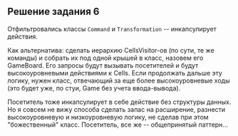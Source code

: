 ## Решение задания 6

Отфильтровались классы `Command` и `Transformation` -- инкапсулирует действия.


Как альтернатива: сделать иерархию CellsVisitor-ов (по сути, те же команды) и собрать их под одной крышей в класс, назовем его GameBoard. Его запросы будут вызывать посетителей и будут высокоуровневыми действиями к Cells.
Если продолжать дальше эту логику, нужен класс, отвечающий за еще более высокоуровневые ходы (это будет уже, по стуи, Game без учета ввода-вывода).

Посетитель тоже инкапсулирует в себе действие без структуры данных. Но я совсем не вижу способа сделать запас на расширение, разнести высокоуровневую и низкоуровневую логику, не сделав при этом "божественный" класс.
Посетитель, все же -- общепринятый паттерн...


